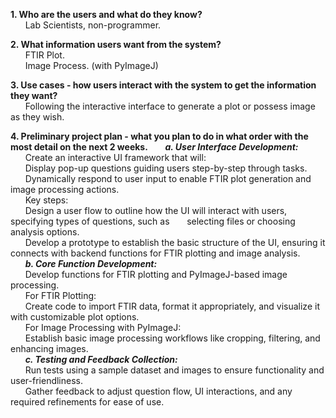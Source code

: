 **1. Who are the users and what do they know?**    
&nbsp;&nbsp;&nbsp;&nbsp;&nbsp;&nbsp;Lab Scientists, non-programmer.    

**2. What information users want from the system?**       
&nbsp;&nbsp;&nbsp;&nbsp;&nbsp;&nbsp;FTIR Plot.    
&nbsp;&nbsp;&nbsp;&nbsp;&nbsp;&nbsp;Image Process. (with PyImageJ)    

**3. Use cases - how users interact with the system to get the information they want?**     
&nbsp;&nbsp;&nbsp;&nbsp;&nbsp;&nbsp;Following the interactive interface to generate a plot or possess image as they wish.    

**4. Preliminary project plan - what you plan to do in what order with the most detail on the next 2 weeks.**
&nbsp;&nbsp;&nbsp;&nbsp;&nbsp;&nbsp;***a. User Interface Development:***   
  &nbsp;&nbsp;&nbsp;&nbsp;&nbsp;&nbsp;Create an interactive UI framework that will:      
  &nbsp;&nbsp;&nbsp;&nbsp;&nbsp;&nbsp;Display pop-up questions guiding users step-by-step through tasks.      
  &nbsp;&nbsp;&nbsp;&nbsp;&nbsp;&nbsp;Dynamically respond to user input to enable FTIR plot generation and image processing actions.    
  &nbsp;&nbsp;&nbsp;&nbsp;&nbsp;&nbsp;Key steps:    
  &nbsp;&nbsp;&nbsp;&nbsp;&nbsp;&nbsp;Design a user flow to outline how the UI will interact with users, specifying types of questions, such as &nbsp;&nbsp;&nbsp;&nbsp;&nbsp;&nbsp;selecting files or choosing analysis options.     
  &nbsp;&nbsp;&nbsp;&nbsp;&nbsp;&nbsp;Develop a prototype to establish the basic structure of the UI, ensuring it connects with backend functions for FTIR plotting and image analysis.      
&nbsp;&nbsp;&nbsp;&nbsp;&nbsp;&nbsp;***b. Core Function Development:***      
  &nbsp;&nbsp;&nbsp;&nbsp;&nbsp;&nbsp;Develop functions for FTIR plotting and PyImageJ-based image processing.     
  &nbsp;&nbsp;&nbsp;&nbsp;&nbsp;&nbsp;For FTIR Plotting:    
  &nbsp;&nbsp;&nbsp;&nbsp;&nbsp;&nbsp;Create code to import FTIR data, format it appropriately, and visualize it with customizable plot options.    
  &nbsp;&nbsp;&nbsp;&nbsp;&nbsp;&nbsp;For Image Processing with PyImageJ:    
  &nbsp;&nbsp;&nbsp;&nbsp;&nbsp;&nbsp;Establish basic image processing workflows like cropping, filtering, and enhancing images.    
&nbsp;&nbsp;&nbsp;&nbsp;&nbsp;&nbsp;***c. Testing and Feedback Collection:***    
  &nbsp;&nbsp;&nbsp;&nbsp;&nbsp;&nbsp;Run tests using a sample dataset and images to ensure functionality and user-friendliness.    
  &nbsp;&nbsp;&nbsp;&nbsp;&nbsp;&nbsp;Gather feedback to adjust question flow, UI interactions, and any required refinements for ease of use.    

